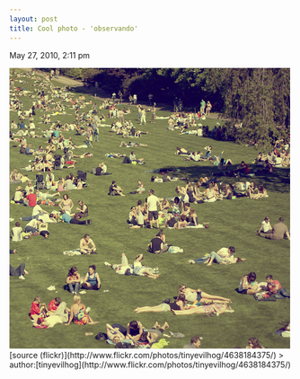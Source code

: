 ```yaml
---
layout: post
title: Cool photo - 'observando'
---
```


May 27, 2010, 2:11 pm

<img src="/img/637567264.jpg" alt="observando" />
[source (flickr)](http://www.flickr.com/photos/tinyevilhog/4638184375/)
> author:[tinyevilhog](http://www.flickr.com/photos/tinyevilhog/4638184375/)    

